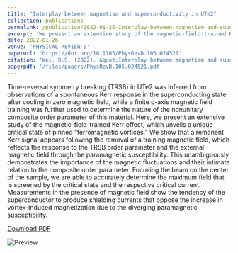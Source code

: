 ```yaml
---
title: "Interplay between magnetism and superconductivity in UTe2"
collection: publications
permalink: /publication/2022-01-26-Interplay-between-magnetism-and-superconductivity-in-UTe2
excerpt: 'We present an extensive study of the magnetic-field-trained Kerr effect in UTe2, which unveils a unique critical state of pinned vorticies.'
date: 2022-01-26
venue: 'PHYSICAL REVIEW B'
paperurl: 'https://doi.org/10.1103/PhysRevB.105.024521'
citation: 'Wei, D.S. (2022). &quot;Interplay between magnetism and superconductivity in UTe2.&quot; <i>PHYSICAL REVIEW B</i>. 105 (2).'
paperpdf: '/files/papers/PhysRevB.105.024521.pdf'
---
```

Time-reversal symmetry breaking (TRSB) in UTe2 was inferred from observations of a spontaneous Kerr response in the superconducting state after cooling in zero magnetic field, while a finite c-axis magnetic field training was further used to determine the nature of the nonunitary composite order parameter of this material. Here, we present an extensive study of the magnetic-field-trained Kerr effect, which unveils a unique critical state of pinned “ferromagnetic vortices.” We show that a remanent Kerr signal appears following the removal of a training magnetic field, which reflects the response to the TRSB order parameter and the external magnetic field through the paramagnetic susceptibility. This unambiguously demonstrates the importance of the magnetic fluctuations and their intimate relation to the composite order parameter. Focusing the beam on the center of the sample, we are able to accurately determine the maximum field that is screened by the critical state and the respective critical current. Measurements in the presence of magnetic field show the tendency of the superconductor to produce shielding currents that oppose the increase in vortex-induced magnetization due to the diverging paramagnetic susceptibility.

[Download PDF](https://saykind.github.io/files/papers/PhysRevB.105.024521.pdf)

![Preview](/images/papers/2022-01-26-Interplay-between-magnetism-and-superconductivity-in-UTe2.jpg)
